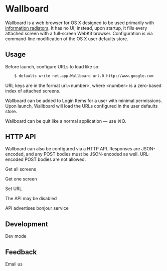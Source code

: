 # Wallboard

Wallboard is a web browser for OS X designed to be used primarily with [information radiators](http://alistair.cockburn.us/Information+radiator). It has no UI; instead, upon startup, it fills every attached screen with a full-screen WebKit browser. Configuration is via command-line modification of the OS X user defaults store.

## Usage

Before launch, configure URLs to load like so:

```bash
    $ defaults write net.app.Wallboard url.0 http://www.google.com
```

URL keys are in the format url.&lt;number>, where &lt;number> is a zero-based index of attached screens.

Wallboard can be added to Login Items for a user with minimal permissions. Upon launch, Wallboard will load the URLs configured in the user defaults store.

Wallboard can be quit like a normal application &mdash; use &#8984;Q.

## HTTP API

Wallboard can also be configured via a HTTP API. Responses are JSON-encoded, and any POST bodies must be JSON-encoded as well. URL-encoded POST bodies are not allowed.

Get all screens

Get one screen

Set URL

The API may be disabled

API advertises bonjour service

## Development

Dev mode

## Feedback

Email us
